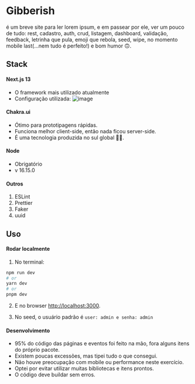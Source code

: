 # Gibberish
é um breve site para ler lorem ipsum, e em passear por ele, ver um pouco de tudo: rest, cadastro, auth, crud, listagem, dashboard, validação, feedback, letrinha que pula, emoji que rebola, seed, wipe, no momento mobile last(...nem tudo é perfeito!) e bom humor 🙃.

## Stack
#### Next.js 13
- O framework mais utilizado atualmente
- Configuração utilizada:
![image](https://github.com/andreykoens/react-test/assets/31533086/9d6a3a76-8da5-4c64-a936-649d789d17ba)

#### Chakra.ui
- Ótimo para prototipagens rápidas.
- Funciona melhor client-side, então nada ficou server-side.
- É uma tecnologia produzida no sul global 🤘🏻.

#### Node
- Obrigatório
- v 16.15.0

#### Outros
1. ESLint
2. Prettier
3. Faker
4. uuid

## Uso
#### Rodar localmente

1. No terminal:
```bash
npm run dev
# or
yarn dev
# or
pnpm dev
```

2. E no browser [http://localhost:3000](http://localhost:3000).

3. No seed, o usuário padrão é ```user: admin e senha: admin```

#### Desenvolvimento
- 95% do código das páginas e eventos foi feito na mão, fora alguns itens do próprio pacote.
- Existem poucas excessões, mas tipei tudo o que consegui.
- Não houve preocupação com mobile ou performance neste exercício.
- Optei por evitar utilizar muitas bibliotecas e itens prontos.
- O código deve buildar sem erros.
